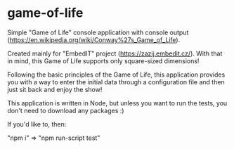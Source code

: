 # game-of-life
Simple "Game of Life" console application with console output (https://en.wikipedia.org/wiki/Conway%27s_Game_of_Life).

Created mainly for "EmbedIT" project (https://zazij.embedit.cz/).
With that in mind, this Game of Life supports only square-sized dimensions!

Following the basic principles of the Game of Life, this application provides you with a way to enter the initial data 
through a configuration file and then just sit back and enjoy the show!

This application is written in Node, but unless you want to run the tests, you don't need to download any packages :)

If you'd like to, then:

"npm i" => "npm run-script test"
